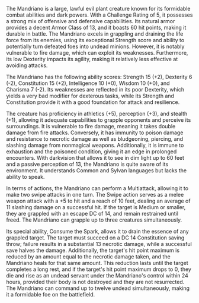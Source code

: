 The Mandriano is a large, lawful evil plant creature known for its formidable combat abilities and dark powers. With a Challenge Rating of 5, it possesses a strong mix of offensive and defensive capabilities. Its natural armor provides a decent Armor Class of 13, and it boasts 60 hit points, making it durable in battle. The Mandriano excels in grappling and draining the life force from its enemies, using its exceptional Strength score and ability to potentially turn defeated foes into undead minions. However, it is notably vulnerable to fire damage, which can exploit its weaknesses. Furthermore, its low Dexterity impacts its agility, making it relatively less effective at avoiding attacks.

The Mandriano has the following ability scores: Strength 15 (+2), Dexterity 6 (-2), Constitution 15 (+2), Intelligence 10 (+0), Wisdom 10 (+0), and Charisma 7 (-2). Its weaknesses are reflected in its poor Dexterity, which yields a very bad modifier for dexterous tasks, while its Strength and Constitution provide it with a good foundation for attack and resilience.

The creature has proficiency in athletics (+5), perception (+3), and stealth (+1), allowing it adequate capabilities to grapple opponents and perceive its surroundings. It is vulnerable to fire damage, meaning it takes double damage from fire attacks. Conversely, it has immunity to poison damage and resistance to necrotic damage as well as bludgeoning, piercing, and slashing damage from nonmagical weapons. Additionally, it is immune to exhaustion and the poisoned condition, giving it an edge in prolonged encounters. With darkvision that allows it to see in dim light up to 60 feet and a passive perception of 13, the Mandriano is quite aware of its environment. It understands Common and Sylvan languages but lacks the ability to speak.

In terms of actions, the Mandriano can perform a Multiattack, allowing it to make two swipe attacks in one turn. The Swipe action serves as a melee weapon attack with a +5 to hit and a reach of 10 feet, dealing an average of 11 slashing damage on a successful hit. If the target is Medium or smaller, they are grappled with an escape DC of 14, and remain restrained until freed. The Mandriano can grapple up to three creatures simultaneously.

Its special ability, Consume the Spark, allows it to drain the essence of any grappled target. The target must succeed on a DC 14 Constitution saving throw; failure results in a substantial 13 necrotic damage, while a successful save halves the damage. Additionally, the target's hit point maximum is reduced by an amount equal to the necrotic damage taken, and the Mandriano heals for that same amount. This reduction lasts until the target completes a long rest, and if the target's hit point maximum drops to 0, they die and rise as an undead servant under the Mandriano's control within 24 hours, provided their body is not destroyed and they are not resurrected. The Mandriano can command up to twelve undead simultaneously, making it a formidable foe on the battlefield.